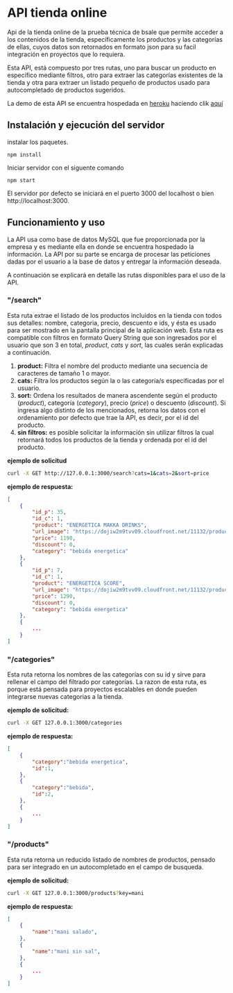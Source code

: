 # API tienda online

Api de la tienda online de la prueba técnica de bsale que permite acceder a los contenidos de la tienda, específicamente los productos y las categorías de ellas, cuyos datos son retornados en formato json para su facil integración en proyectos que lo requiera.

Esta API, está compuesto por tres rutas, uno para buscar un producto en específico mediante filtros, otro para extraer las categorías existentes de la tienda y otra para extraer un listado pequeño de productos usado para autocompletado de productos sugeridos.

La demo de esta API se encuentra hospedada en [heroku](https://www.heroku.com/home) haciendo clik [aquí](https://bsales-tech-demo-back-daniel-t.herokuapp.com)


## Instalación y ejecución del servidor

instalar los paquetes.
```
npm install
```

Iniciar servidor con el siguente comando

```
npm start
```

El servidor por defecto se iniciará en el puerto 3000 del localhost o bien http://localhost:3000.

## Funcionamiento y uso

La API usa como base de datos MySQL que fue proporcionada por la empresa y es mediante ella en donde se encuentra hospedado la información. La API por su parte se encarga de procesar las peticiones dadas por el usuario a la base de datos y entregar la información deseada.

A continuación se explicará en detalle las rutas disponibles para el uso de la API.

### "**/search**"
Esta ruta extrae el listado de los productos incluidos en la tienda con todos sus detalles: nombre, categoria, precio, descuento e ids, y ésta es usado para ser mostrado en la pantalla principal de la aplicación web. Esta ruta es compatible con filtros en formato Query String que son ingresados por el usuario que son 3 en total, *product*, *cats* y *sort*, las cuales serán explicadas a continuación.

1. **product:** Filtra el nombre del producto mediante una secuencia de caracteres de tamaño 1 o mayor.
2. **cats:** Filtra los productos según la o las categoría/s especificadas por el usuario.
3. **sort:** Ordena los resultados de manera ascendente según el producto (*product*), categoría (*category*), precio (*price*) o descuento (*discount*). Si ingresa algo distinto de los mencionados, retorna los datos con el ordenamiento por defecto que trae la API, es decir, por el id del producto. 
4. **sin filtros:** es posible solicitar la información sin utilizar filtros la cual retornará todos los productos de la tienda y ordenada por el id del producto.

**ejemplo de solicitud**
```bash
curl -X GET http://127.0.0.1:3000/search?cats=1&cats=2&sort=price
```

**ejemplo de respuesta:**
```json
[
    {
        "id_p": 35,
        "id_c": 1,
        "product": "ENERGETICA MAKKA DRINKS",
        "url_image": "https://dojiw2m9tvv09.cloudfront.net/11132/product/makka-drinks-250ml0455.jpg",
        "price": 1190,
        "discount": 0,
        "category": "bebida energetica"
    },
    {
        "id_p": 7,
        "id_c": 1,
        "product": "ENERGETICA SCORE",
        "url_image": "https://dojiw2m9tvv09.cloudfront.net/11132/product/logo7698.png",
        "price": 1290,
        "discount": 0,
        "category": "bebida energetica"
    },
    {
        ...
    }
]
```

### **"/categories"**

Esta ruta retorna los nombres de las categorías con su id y sirve para rellenar el campo del filtrado por categorías. La razon de esta ruta, es porque está pensada para proyectos escalables en donde pueden integrarse nuevas categorias a la tienda.

**ejemplo de solicitud:**
```bash
curl -X GET 127.0.0.1:3000/categories
```

**ejemplo de respuesta:**
```json
[
    {
        "category":"bebida energetica",
        "id":1,
    },
    {
        "category":"bebida",
        "id":2,
    },
    {
        ...
    }
]
```

### "/products"

Esta ruta retorna un reducido listado de nombres de productos, pensado para ser integrado en un autocompletado en el campo de busqueda.

**ejemplo de solicitud:**
```bash
curl -X GET 127.0.0.1:3000/products?key=mani
```

**ejemplo de respuesta:**
```json
[
    {
        "name":"mani salado",
    },
    {
        "name":"mani sin sal",
    },
    {
        ...
    }
]
```